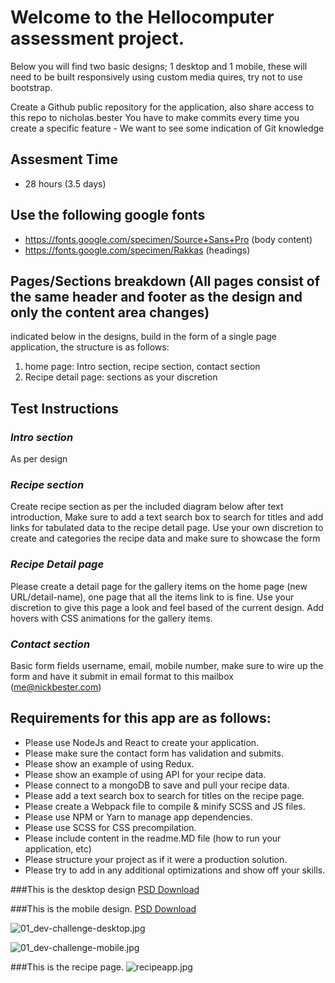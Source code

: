 # **Welcome to the Hellocomputer assessment project.** #

Below you will find two basic designs; 1 desktop and 1 mobile, these will need to be built responsively using custom media quires, try not to use bootstrap.

Create a Github public repository for the application, also share access to this repo to nicholas.bester
You have to make commits every time you create a specific feature - We want to see some indication of Git knowledge

## **Assesment Time** ##
* 28 hours (3.5 days)

## **Use the following google fonts** ##

* https://fonts.google.com/specimen/Source+Sans+Pro (body content)
* https://fonts.google.com/specimen/Rakkas (headings)

## **Pages/Sections breakdown** (All pages consist of the same header and footer as the design and only the content area changes) ##

indicated below in the designs, build in the form of a single page application, the structure is as follows:

1. home page: Intro section, recipe section, contact section
1. Recipe detail page: sections as your discretion

## **Test Instructions** ##

### *Intro section* ###
As per design

### *Recipe section* ###
Create recipe section as per the included diagram below after text introduction,
Make sure to add a text search box to search for titles and add links for tabulated data to the recipe detail page.
Use your own discretion to create and categories the recipe data and make sure to showcase the form

### *Recipe Detail page* ###
Please create a detail page for the gallery items on the home page (new URL/detail-name), one page that all the items link to is fine. Use your discretion to give this page a look and feel based of the current design.
Add hovers with CSS animations for the gallery items.

### *Contact section* ###
Basic form fields username, email, mobile number, make sure to wire up the form and have it submit in email format to this mailbox (me@nickbester.com)

## **Requirements for this app are as follows:** ##

* Please use NodeJs and React to create your application.
* Please make sure the contact form has validation and submits.
* Please show an example of using Redux.
* Please show an example of using API for your recipe data.
* Please connect to a mongoDB to save and pull your recipe data.
* Please add a text search box to search for titles on the recipe page.
* Please create a Webpack file to compile & minify SCSS and JS files.
* Please use NPM or Yarn to manage app dependencies.
* Please use SCSS for CSS precompilation.
* Please include content in the readme.MD file (how to run your application, etc)
* Please structure your project as if it were a production solution.
* Please try to add in any additional optimizations and show off your skills.


###This is the desktop design [PSD Download](https://s3-eu-west-1.amazonaws.com/hc-staticbucket/hellocomputer-interview-test/01_dev-challenge-desktop.psd)

###This is the mobile design. [PSD Download](https://s3-eu-west-1.amazonaws.com/hc-staticbucket/hellocomputer-interview-test/01_dev-challenge-mobile.psd)

![01_dev-challenge-desktop.jpg](https://github.com/hellocomputer-za/hc-react-fullstack-assesment/blob/main/2721997458-01_dev-challenge-desktop.jpg)

![01_dev-challenge-mobile.jpg](https://github.com/hellocomputer-za/hc-react-fullstack-assesment/blob/main/3342677465-01_dev-challenge-mobile.jpg)

###This is the recipe page.
![recipeapp.jpg](https://github.com/hellocomputer-za/hc-react-fullstack-assesment/blob/main/278010508-recipeapp.jpg)
